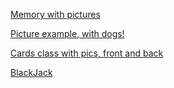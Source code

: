 [Memory with pictures](http://www.codeskulptor.org/#user38_wydGeUz83ekymJK_1.py)

[Picture example, with dogs!](http://www.codeskulptor.org/#user38_ZLWrYrGNp3_1.py)  

[Cards class with pics, front and back](http://www.codeskulptor.org/#user38_nIpmdsOPaJ_0.py)  

[BlackJack](http://www.codeskulptor.org/#user38_H6nuzUsNSo_1.py)